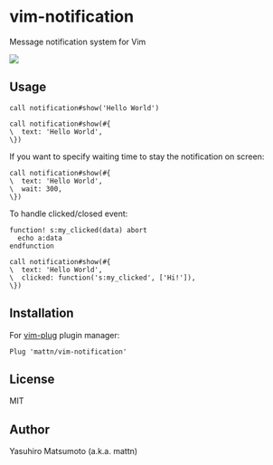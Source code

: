 # vim-notification

Message notification system for Vim

![](https://raw.githubusercontent.com/mattn/vim-notification/main/doc/screenshot.gif)

## Usage

```vim
call notification#show('Hello World')
```

```vim
call notification#show(#{
\  text: 'Hello World',
\})
```

If you want to specify waiting time to stay the notification on screen:

```vim
call notification#show(#{
\  text: 'Hello World',
\  wait: 300,
\})
```

To handle clicked/closed event:

```vim
function! s:my_clicked(data) abort
  echo a:data
endfunction

call notification#show(#{
\  text: 'Hello World',
\  clicked: function('s:my_clicked', ['Hi!']),
\})
```

## Installation

For [vim-plug](https://github.com/junegunn/vim-plug) plugin manager:

```vim
Plug 'mattn/vim-notification'
```

## License

MIT

## Author

Yasuhiro Matsumoto (a.k.a. mattn)
